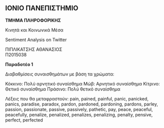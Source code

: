 **ΙΟΝΙΟ ΠΑΝΕΠΙΣΤΗΜΙΟ**
----------------------

**ΤΜΗΜΑ ΠΛΗΡΟΦΟΡΙΚΗΣ**


Κινητά και Κοινωνικά Μέσα

Sentiment Analysis on Twitter

ΠΙΠΛΙΚΑΤΣΗΣ ΑΘΑΝΑΣΙΟΣ	
Π2015038

**Παραδοτέο 1**

Διαβαθμίσεις συναισθημάτων με βάση τα χρώματα:

Κόκκινο: Πολύ αρνητικό συναίσθημα
Μώβ: Αρνητικό συναίσθημα
Κίτρινο: Θετικό συναίσθημα
Πράσινο: Πολύ θετικό συναίσθημα

Λέξεις που θα μεταφραστούν: 
pain, pained, painful, panic, panicked, panics, paradise, paradox, pardon, pardoned, pardoning, pardons, parley, passion, passionate, passive, passively, pathetic, pay, peace, peaceful, peacefully, penalize, penalized, penalizes, penalizing, penalty, pensive, perfect, perfected
